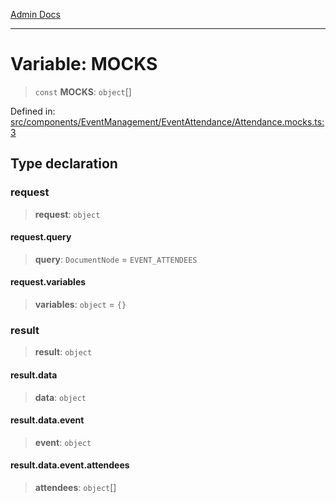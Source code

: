[Admin Docs](/)

***

# Variable: MOCKS

> `const` **MOCKS**: `object`[]

Defined in: [src/components/EventManagement/EventAttendance/Attendance.mocks.ts:3](https://github.com/abhassen44/talawa-admin/blob/bb7b6d5252385a81ad100b897eb0cba4f7ba10d2/src/components/EventManagement/EventAttendance/Attendance.mocks.ts#L3)

## Type declaration

### request

> **request**: `object`

#### request.query

> **query**: `DocumentNode` = `EVENT_ATTENDEES`

#### request.variables

> **variables**: `object` = `{}`

### result

> **result**: `object`

#### result.data

> **data**: `object`

#### result.data.event

> **event**: `object`

#### result.data.event.attendees

> **attendees**: `object`[]
